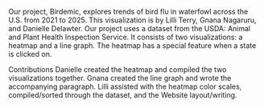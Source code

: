 Our project, Birdemic, explores trends of bird flu in waterfowl across the U.S. from 2021 to 2025. This visualization is by Lilli Terry, Gnana Nagaruru, and Danielle Delawter. Our project uses a dataset from the USDA: Animal and Plant Health Inspection Service. It consists of two visualizations: a heatmap and a line graph. The heatmap has a special feature when a state is clicked on. 

Contributions
Danielle created the heatmap and compiled the two visualizations together. 
Gnana created the line graph and wrote the accompanying paragraph. 
Lilli assisted with the heatmap color scales, compiled/sorted through the dataset, and the Website layout/writing.
